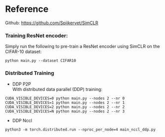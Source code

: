 # Reference
Github: https://github.com/Spijkervet/SimCLR

### Training ResNet encoder:
Simply run the following to pre-train a ResNet encoder using SimCLR on the CIFAR-10 dataset:
```
python main.py --dataset CIFAR10
```

### Distributed Training
- DDP P2P  
With distributed data parallel (DDP) training:
```
CUDA_VISIBLE_DEVICES=0 python main.py --nodes 2 --nr 0
CUDA_VISIBLE_DEVICES=1 python main.py --nodes 2 --nr 1
CUDA_VISIBLE_DEVICES=2 python main.py --nodes 2 --nr 2
CUDA_VISIBLE_DEVICES=N python main.py --nodes 2 --nr 3
```
- DDP Nccl  
```
python3 -m torch.distributed.run --nproc_per_node=4 main_nccl_ddp.py
```
